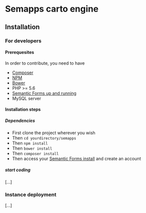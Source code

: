 # Semapps carto engine 

## Installation

### For developers

#### Prerequesites 

In order to contribute, you need to have 
- [Composer](https://getcomposer.org "Composer")
- [NPM](https://www.npmjs.com/ "NPM")
- [Bower](https://bower.io/ "Bower")
- PHP >= 5.6
- [Semantic Forms up and running](https://github.com/jmvanel/semantic_forms/wiki/User_manual
 "Bower")
 - MySQL server
 
#### Installation steps

##### Dependencies

- First clone the project wherever you wish
- Then `cd yourdirectory/semapps`
- Then `npm install`
- Then `bower install`
- Then `composer install`
- Then access your [Semantic Forms install](http://localhost:9000) and create an account

##### start coding
[...]

### Instance deployment

[...]


